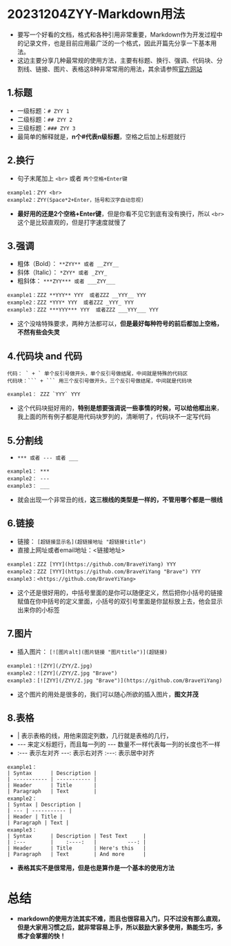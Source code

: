 # 20231204ZYY-Markdown用法
- 要写一个好看的文档，格式和各种引用非常重要，Markdown作为开发过程中的记录文件，也是目前应用最广泛的一个格式，因此开篇先分享一下基本用法。
- 这边主要分享几种最常规的使用方法，主要有标题、换行、强调、代码块、分割线、链接、图片、表格这8种非常常用的用法，其余请参照[官方网站](https://markdown.com.cn)
## 1.标题
- 一级标题：`# ZYY 1`
- 二级标题：`## ZYY 2`
- 三级标题：`### ZYY 3`
- 最简单的解释就是，**n个#代表n级标题**，空格之后加上标题就行
## 2.换行
- 句子末尾加上 `<br>` 或者 `两个空格+Enter键`
```
example1：ZYY <br>
example2：ZYY(Space*2+Enter，括号和汉字自动忽视)
```
- **最好用的还是2个空格+Enter键**，但是你看不见它到底有没有换行，所以 `<br>` 这个是比较直观的，但是打字速度就慢了
## 3.强调
- 粗体（Bold）： `**ZYY** 或者 __ZYY__`
- 斜体（Italic）： `*ZYY* 或者 _ZYY_`
- 粗斜体： `***ZYY*** 或者 ___ZYY___`
```
example1：ZZZ **YYY** YYY  或者ZZZ __YYY__ YYY
example2：ZZZ *YYY* YYY  或者ZZZ _YYY_ YYY
example3：ZZZ ***YYY*** YYY  或者ZZZ ___YYY___ YYY
```
- 这个没啥特殊要求，两种方法都可以，**但是最好每种符号的前后都加上空格，不然有些会失灵**
## 4.代码块 and 代码
```
代码： ` + ` 单个反引号做开头，单个反引号做结尾，中间就是特殊的代码区
代码块：``` + ``` 用三个反引号做开头，三个反引号做结尾，中间就是代码块

example1： ZZZ `YYY` YYY
```
- 这个代码块挺好用的，**特别是想要强调说一些事情的时候，可以给他框出来**，我上面的所有例子都是用代码块罗列的，清晰明了，代码块不一定写代码
## 5.分割线
-  `*** 或者 --- 或者 ___`
```
example1： ***
example2： ---
example3： ___
```
- 就会出现一个非常丑的线，**这三根线的类型是一样的，不管用哪个都是一根线**
## 6.链接
- 链接： `[超链接显示名](超链接地址 "超链接title")`
- 直接上网址或者email地址：<链接地址>
```
example1：ZZZ [YYY](https://github.com/BraveYiYang) YYY
example2：ZZZ [YYY](https://github.com/BraveYiYang "Brave") YYY
example3：<https://github.com/BraveYiYang>
```
- 这个还是很好用的，中括号里面的是你可以随便定义，然后把你小括号的链接赋值在你中括号的定义里面，小括号的双引号里面是你鼠标放上去，他会显示出来你的小标签
## 7.图片
- 插入图片： `[![图片alt](图片链接 "图片title")](超链接)`
```
example1：![ZYY](/ZYY/Z.jpg)
example2：![ZYY](/ZYY/Z.jpg "Brave")
example3：[![ZYY](/ZYY/Z.jpg "Brave")](https://github.com/BraveYiYang)
```
- 这个图片的用处是很多的，我们可以随心所欲的插入图片，**图文并茂**
## 8.表格
-  | 表示表格的线，用他来固定列数，几行就是表格的几行，
- --- 来定义标题行，而且每一列的 --- 数量不一样代表每一列的长度也不一样
- :--- 表示左对齐 ---: 表示右对齐 :---: 表示居中对齐
```
example1：
| Syntax      | Description |
| ----------- | ----------- |
| Header      | Title       |
| Paragraph   | Text        |
example2：
| Syntax | Description |
| --- | ----------- |
| Header | Title |
| Paragraph | Text |
example3：
| Syntax      | Description | Test Text     |
| :---        |    :----:   |          ---: |
| Header      | Title       | Here's this   |
| Paragraph   | Text        | And more      |
```
- **表格其实不是很常用，但是也是算作是一个基本的使用方法**
# 总结
- **markdown的使用方法其实不难，而且也很容易入门，只不过没有那么直观，但是大家用习惯之后，就非常容易上手，所以鼓励大家多使用，熟能生巧，多练才会掌握的快！**
